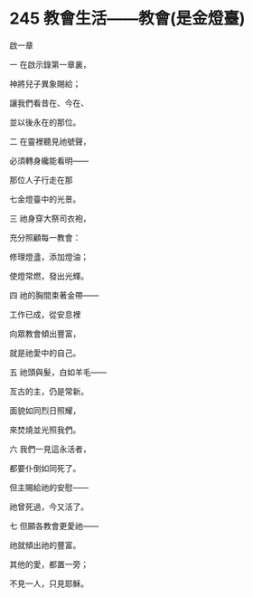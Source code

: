 # 245 教會生活——教會(是金燈臺)

啟一章

一 在啟示錄第一章裏，

神將兒子異象賜給；

讓我們看昔在、今在、

並以後永在的那位。

二 在靈裡聽見祂號聲，

必須轉身纔能看明——

那位人子行走在那

七金燈臺中的光景。

三 祂身穿大祭司衣袍，

充分照顧每一教會：

修理燈盞，添加燈油；

使燈常燃，發出光輝。

四 祂的胸間束著金帶——

工作已成，從安息裡

向眾教會傾出豐富，

就是祂愛中的自己。

五 祂頭與髮，白如羊毛——

亙古的主，仍是常新。

面貌如同烈日照耀，

來焚燒並光照我們。

六 我們一見這永活者，

都要仆倒如同死了。

但主賜給祂的安慰——

祂曾死過，今又活了。

七 但願各教會更愛祂——

祂就傾出祂的豐富。

其他的愛，都置一旁；

不見一人，只見耶穌。

